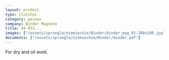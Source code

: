 ```yaml
---
layout: product
type: clutches
category: german
company: Binder Magnete
title: 84 033...
images: ["/assets/sprzegla/niemieckie/Binder/binder_mag_01-200x200.jpg", "/assets/sprzegla/niemieckie/Binder/binder_mag_02-200x200.jpg"]
documents: ["/assets/sprzegla/niemieckie/Binder/binder.pdf"]
---
```

For dry and oil work.
